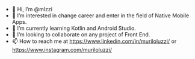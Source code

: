 - 👋 Hi, I’m @mlzzi
- 👀 I’m interested in change career and enter in the field of Native Mobile Apps.
- 🌱 I’m currently learning Kotlin and Android Studio.
- 💞️ I’m looking to collaborate on any project of Front End.
- 📫 How to reach me at https://www.linkedin.com/in/muriloluzzi/ or https://www.instagram.com/muriloluzzi/
